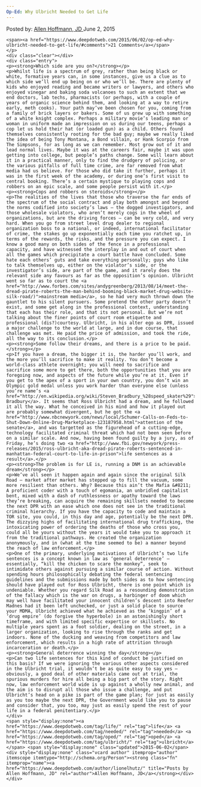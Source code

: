 ```yaml
---
Op-Ed: Why Ulbricht Needed to Get Life
---
```

<article class="post-listing post-10520 post type-post status-publish format-standard has-post-thumbnail hentry category-deepdot-news tag-life tag-needed tag-oped tag-ulbricht">
    <div class="post-inner">
    <p class="post-meta">
    <span>Posted by: <a href="https://www.deepdotweb.com/author/lionelhutz/" title="">Allen Hoffmann, JD </a></span>
    <span>June 2, 2015</span>
    
    <span><a href="https://www.deepdotweb.com/2015/06/02/op-ed-why-ulbricht-needed-to-get-life/#comments">21 Comments</a></span>
    </p>
    <div class="clear"></div>
    <div class="entry">
    <p><strong>Which side are you on?</strong></p>
    <p>Whilst life is a spectrum of grey, rather than being black or white, formative years can, in some instances, give us a clue as to which side we’ll end up being on or who we’ll be. There are plenty of kids who enjoyed reading and became writers or lawyers, and others who enjoyed vinegar and baking soda volcanoes to such an extent that we end doctors, lab techs, pharmacists (or perhaps, with a couple of years of organic science behind them, and looking at a way to retire early, meth cooks). Your path may’ve been chosen for you, coming from a family of brick layers or bakers. Some of us grew up with something of a white knight complex. Perhaps a military movie’s leading man or woman in uniform made an impression on us during our teens, perhaps a cop let us hold their hat (or loaded gun) as a child. Others found themselves consistently rooting for the bad guy; maybe we really liked the idea of being Tony Montana, a Bond villain, or Hank Scorpio from The Simpsons, for as long as we can remember. Most grow out of it and lead normal lives. Maybe it was at the careers fair, maybe it was upon getting into college, but people’s paths change. Some will learn about it in a practical manner, only to find the drudgery of policing, or the various pitfalls of full time crime, are far removed from what media had us believe. For those who did take it further, perhaps it was in the first week of the academy, or during one’s first visit to central booking. There’s a certain mystique to playing cops and robbers on an epic scale, and some people persist with it.</p>
    <p><strong>Cops and robbers on steroids</strong></p>
    <p>The realities of the lives that those who traverse the far ends of the spectrum of the social contract and play both amongst and beyond the norms codified into society’s laws – the dogged investigators, and those wholesale violators, who aren’t merely cogs in the wheel of organizations, but are the driving forces – can be very cold, and very hard. When you go from street level drug dealer to regional organization boss to a national, or indeed, international facilitator of crime, the stakes go up exponentially each time you ratchet up, in terms of the rewards, the risks, and the pressure you can expect. I know a good many on both sides of the fence in a professional capacity, and have witnessed the interplay in and out of court when all the games which precipitate a court battle have concluded. Some hate each others’ guts and take everything personally; guys who like to talk themselves up, either on the violator’s side, or the investigator’s side, are part of the game, and it rarely does the relevant side any favours as far as the opposition’s opinion. Ulbricht went so far as to court the <a href="http://www.forbes.com/sites/andygreenberg/2013/08/14/meet-the-dread-pirate-roberts-the-man-behind-booming-black-market-drug-website-silk-road/)">mainstream media</a>, so he had very much thrown down the gauntlet to his silent pursuers. Some pretend the other party doesn’t exist, and some get along in the professional context, understanding that each has their role, and that its not personal. But we’re not talking about the finer points of court room etiquette and professional (dis?)courtesy. Ulbricht, in his alter ego as DPR, issued a major challenge to the world at large, and in due course, that challenge was met. He paid the price of admission, and took the ride, all the way to its conclusion.</p>
    <p><strong>Some follow their dreams, and there is a price to be paid.</strong></p>
    <p>If you have a dream, the bigger it is, the harder you’ll work, and the more you’ll sacrifice to make it reality. You don’t become a world-class athlete overnight; you will need to sacrifice and sacrifice some more to get there, both the opportunities that you are foregoing now, and aspects of the future while you’re at it. Even if you get to the apex of a sport in your own country, you don’t win an Olympic gold medal unless you work harder than everyone else (unless you’re name’s <a href="http://en.wikipedia.org/wiki/Steven_Bradbury_%28speed_skater%29">Steven Bradbury</a>. It seems that Ross Ulbricht had a dream, and he followed it all the way. What he conceived in his mind and how it played out are probably somewhat divergent, but he got the <a href="http://www.nbcnewyork.com/news/local/Schumer-Calls-on-Feds-to-Shut-Down-Online-Drug-Marketplace-123187958.html">attention of the senate</a>, and was targetted as the figurehead of a cutting-edge, technology facilitated criminal threat which had not been seen before on a similar scale. And now, having been found guilty by a jury, as of Friday, he’s doing two <a href="http://www.fbi.gov/newyork/press-releases/2015/ross-ulbricht-aka-dread-pirate-roberts-sentenced-in-manhattan-federal-court-to-life-in-prison">life sentences as a result</a>.</p>
    <p><strong>The problem is for LE is, running a DNM is an achievable dream</strong></p>
    <p>We’ve all seen it happen again and again since the original Silk Road – market after market has stepped up to fill the vacuum, some more resilient than others. Why? Because this ain’t the Mafia &#8211; A proficient coder with a touch of egomania, an unbridled capitalist bent, mixed with a dash of ruthlessness or apathy toward the laws they’re breaking, can acquire the remaining skillsets needed to become the next DPR with an ease which one does not see in the traditional criminal hierarchy. If you have the capacity to code and maintain a TOR site, you could, in this day and age, potentially be the next DPR. The dizzying highs of facilitating international drug trafficking, the intoxicating power of ordering the deaths of those who cross you, could all be yours without the years it would take you to approach it from the traditional pathways. He created the organization anonymously, and in (what at the time seemed to be) a manner beyond the reach of law enforcement.</p>
    <p>One of the primary, underlying motivations of Ulbricht’s two life sentences is a concept known in law as ‘general deterrence’ – essentially, “kill the chicken to scare the monkey”, seek to intimidate others against pursuing a similar course of action. Without spending hours philosophically debating the federal sentencing guidelines and the submissions made by both sides as to how sentencing should have played out for Ross Ulbricht, there is one point which is undeniable. Whether you regard Silk Road as a resounding demonstration of the fallacy which is the war on drugs, a harbinger of doom which may well have facilitated your innocent children’s descent into Reefer Madnes had it been left unchecked, or just a solid place to source your MDMA, Ulbricht achieved what he achieved as the ‘kingpin’ of a ‘drug empire’ (do forgive the hyperbole) in an astonishingly short timeframe, and with limited specific expertise or skillsets. No multiple years spent as a foot soldier, dealing on the street, in a larger organization, looking to rise through the ranks and get indoors. None of the ducking and weaving from competitors and law enforcement, which results in a high rate of attrition through incarceration or death.</p>
    <p><strong>General deterrence winning the day</strong></p>
    <p>Can two life sentences for this kind of conduct be justified on this basis? If we were ignoring the various other aspects considered in the Ulbricht trial, it wouldn’t be as quite easy to say yes – obviously, a good deal of other materials came out at trial, the spurious murders for hire all being a big part of the story. Right now, law enforcement world wide is up against a wholly new animal, and the aim is to disrupt all those who issue a challenge, and put Ulbricht’s head on a pike is part of the game plan; for just as easily as you too maybe the next DPR, the Government would like you to pause and consider that, you too, may just as easily spend the rest of your life in a federal penitentiary.</p>
    </div>
    <span style="display:none"><a href="https://www.deepdotweb.com/tag/life/" rel="tag">life</a> <a href="https://www.deepdotweb.com/tag/needed/" rel="tag">needed</a> <a href="https://www.deepdotweb.com/tag/oped/" rel="tag">oped</a> <a href="https://www.deepdotweb.com/tag/ulbricht/" rel="tag">ulbricht</a></span> <span style="display:none" class="updated">2015-06-02</span>
    <div style="display:none" class="vcard author" itemprop="author" itemscope itemtype="http://schema.org/Person"><strong class="fn" itemprop="name"><a href="https://www.deepdotweb.com/author/lionelhutz/" title="Posts by Allen Hoffmann, JD" rel="author">Allen Hoffmann, JD</a></strong></div>
    </div>
</article>

